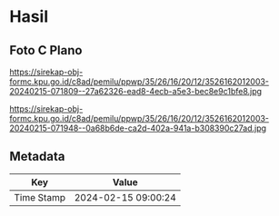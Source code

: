 # Hasil

## Foto C Plano

https://sirekap-obj-formc.kpu.go.id/c8ad/pemilu/ppwp/35/26/16/20/12/3526162012003-20240215-071809--27a62326-ead8-4ecb-a5e3-bec8e9c1bfe8.jpg

https://sirekap-obj-formc.kpu.go.id/c8ad/pemilu/ppwp/35/26/16/20/12/3526162012003-20240215-071948--0a68b6de-ca2d-402a-941a-b308390c27ad.jpg


## Metadata

| Key        | Value               |
| ---------- | ------------------- |
| Time Stamp | 2024-02-15 09:00:24 |



